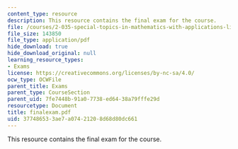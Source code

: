 ```yaml
---
content_type: resource
description: This resource contains the final exam for the course.
file: /courses/2-035-special-topics-in-mathematics-with-applications-linear-algebra-and-the-calculus-of-variations-spring-2007/377486533ae7a07421208d68d80dc661_finalexam.pdf
file_size: 143850
file_type: application/pdf
hide_download: true
hide_download_original: null
learning_resource_types:
- Exams
license: https://creativecommons.org/licenses/by-nc-sa/4.0/
ocw_type: OCWFile
parent_title: Exams
parent_type: CourseSection
parent_uid: 7fe7448b-91a0-7738-ed64-38a79fffe29d
resourcetype: Document
title: finalexam.pdf
uid: 37748653-3ae7-a074-2120-8d68d80dc661
---
```

This resource contains the final exam for the course.